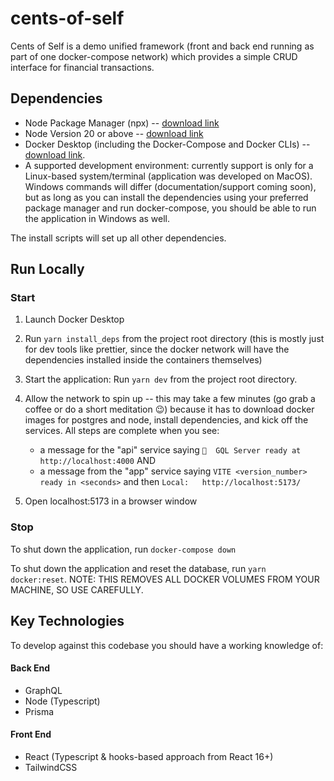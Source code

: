 # cents-of-self

Cents of Self is a demo unified framework (front and back end running as part of one docker-compose network) which provides a simple CRUD interface for financial transactions.

## Dependencies

- Node Package Manager (npx) -- [download link](https://docs.npmjs.com/cli/v8/commands/npx)
- Node Version 20 or above -- [download link](https://nodejs.org/en/download)
- Docker Desktop (including the Docker-Compose and Docker CLIs) -- [download link](https://docs.docker.com/compose/install/#:~:text=The%20easiest%20and%20recommended%20way,CLI%20which%20are%20Compose%20prerequisites).
- A supported development environment: currently support is only for a Linux-based system/terminal (application was developed on MacOS). Windows commands will differ (documentation/support coming soon), but as long as you can install the dependencies using your preferred package manager and run docker-compose, you should be able to run the application in Windows as well.

The install scripts will set up all other dependencies.

## Run Locally

### Start

1. Launch Docker Desktop
2. Run `yarn install_deps` from the project root directory (this is mostly just for dev tools like prettier, since the docker network will have the dependencies installed inside the containers themselves)
3. Start the application: Run `yarn dev` from the project root directory.
4. Allow the network to spin up -- this may take a few minutes (go grab a coffee or do a short meditation 😉) because it has to download docker images for postgres and node, install dependencies, and kick off the services. All steps are complete when you see:
    - a message for the "api" service saying `🚀  GQL Server ready at http://localhost:4000`
    AND 
    - a message from the "app" service saying `VITE <version_number> ready in <seconds>` and then `Local:   http://localhost:5173/`

4. Open localhost:5173 in a browser window

### Stop

To shut down the application, run `docker-compose down`

To shut down the application and reset the database, run `yarn docker:reset`. NOTE: THIS REMOVES ALL DOCKER VOLUMES FROM YOUR MACHINE, SO USE CAREFULLY.

## Key Technologies

To develop against this codebase you should have a working knowledge of:

#### Back End

- GraphQL
- Node (Typescript)
- Prisma

#### Front End

- React (Typescript & hooks-based approach from React 16+)
- TailwindCSS
